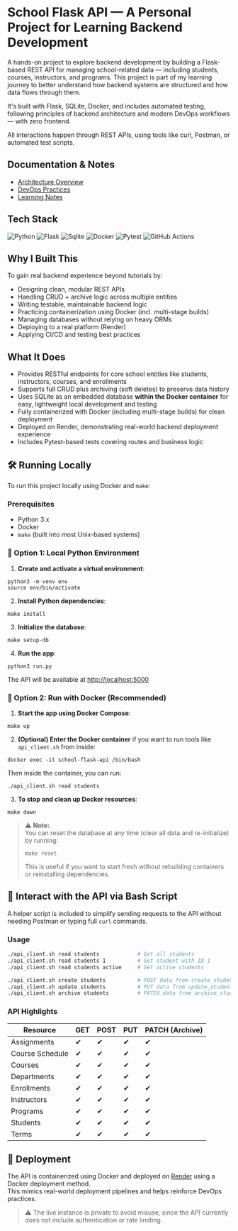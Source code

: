 # School Flask API — A Personal Project for Learning Backend Development

A hands-on project to explore backend development by building a Flask-based REST API for managing school-related data — including students, courses, instructors, and programs. This project is part of my learning journey to better understand how backend systems are structured and how data flows through them.

It's built with Flask, SQLite, Docker, and includes automated testing, following principles of backend architecture and modern DevOps workflows — with zero frontend.

All interactions happen through REST APIs, using tools like curl, Postman, or automated test scripts.

## Documentation & Notes

- [Architecture Overview](docs/architecture.md)  
- [DevOps Practices](docs/devops_practices.md)  
- [Learning Notes](docs/learning_note.md)  

## Tech Stack

![Python](https://img.shields.io/badge/Python-3776AB.svg?style=for-the-badge&logo=Python&logoColor=white) ![Flask](https://img.shields.io/badge/Flask-3BABC3.svg?style=for-the-badge&logo=Flask&logoColor=white) ![Sqlite](https://img.shields.io/badge/SQLite-003B57.svg?style=for-the-badge&logo=SQLite&logoColor=white) ![Docker](https://img.shields.io/badge/Docker-2496ED.svg?style=for-the-badge&logo=Docker&logoColor=white) ![Pytest](https://img.shields.io/badge/Pytest-0A9EDC.svg?style=for-the-badge&logo=Pytest&logoColor=white) ![GitHub Actions](https://img.shields.io/badge/GitHub%20Actions-2088FF.svg?style=for-the-badge&logo=GitHub-Actions&logoColor=white)

## Why I Built This

To gain real backend experience beyond tutorials by:

- Designing clean, modular REST APIs  
- Handling CRUD + archive logic across multiple entities  
- Writing testable, maintainable backend logic  
- Practicing containerization using Docker (incl. multi-stage builds)  
- Managing databases without relying on heavy ORMs  
- Deploying to a real platform (Render)  
- Applying CI/CD and testing best practices  

## What It Does

- Provides RESTful endpoints for core school entities like students, instructors, courses, and enrollments  
- Supports full CRUD plus archiving (soft deletes) to preserve data history  
- Uses SQLite as an embedded database **within the Docker container** for easy, lightweight local development and testing  
- Fully containerized with Docker (including multi-stage builds) for clean deployment  
- Deployed on Render, demonstrating real-world backend deployment experience  
- Includes Pytest-based tests covering routes and business logic

## 🛠️ Running Locally

To run this project locally using Docker and `make`:

### Prerequisites
- Python 3.x
- Docker
- `make` (built into most Unix-based systems)

### 🔧 Option 1: Local Python Environment

1. **Create and activate a virtual environment**:

```
python3 -m venv env
source env/bin/activate
```

2. **Install Python dependencies**:

```
make install
```

3. **Initialize the database**:

```
make setup-db
```

4. **Run the app**:

```
python3 run.py
```

The API will be available at [http://localhost:5000](http://localhost:5000)

### 🐳 Option 2: Run with Docker (Recommended)

1. **Start the app using Docker Compose**:

```
make up
```

2. **(Optional) Enter the Docker container** if you want to run tools like `api_client.sh` from inside:

```
docker exec -it school-flask-api /bin/bash
```

Then inside the container, you can run:

```
./api_client.sh read students
```

3. **To stop and clean up Docker resources**:

```
make down
```

> ⚠️ **Note:**  
> You can reset the database at any time (clear all data and re-initialize) by running:  
> 
> ```
> make reset
> ```
>
> This is useful if you want to start fresh without rebuilding containers or reinstalling dependencies.

## 🧪 Interact with the API via Bash Script

A helper script is included to simplify sending requests to the API without needing Postman or typing full `curl` commands.

### Usage

```bash
./api_client.sh read students            # Get all students
./api_client.sh read students 1          # Get student with ID 1
./api_client.sh read students active     # Get active students

./api_client.sh create students          # POST data from create_students variable
./api_client.sh update students          # PUT data from update_students variable
./api_client.sh archive students         # PATCH data from archive_students variable
```

### API Highlights

| Resource           | GET | POST | PUT | PATCH (Archive) |
|--------------------|-----|------|-----|-----------------|
| Assignments        | ✔   | ✔    | ✔   | ✔               |
| Course Schedule    | ✔   | ✔    | ✔   | ✔               |
| Courses            | ✔   | ✔    | ✔   | ✔               |
| Departments        | ✔   | ✔    | ✔   | ✔               |
| Enrollments        | ✔   | ✔    | ✔   | ✔               |
| Instructors        | ✔   | ✔    | ✔   | ✔               |
| Programs           | ✔   | ✔    | ✔   | ✔               |
| Students           | ✔   | ✔    | ✔   | ✔               |
| Terms              | ✔   | ✔    | ✔   | ✔               |


## 🚀 Deployment

The API is containerized using Docker and deployed on [Render](https://render.com) using a Docker deployment method.  
This mimics real-world deployment pipelines and helps reinforce DevOps practices.

> ⚠️ The live instance is private to avoid misuse, since the API currently does not include authentication or rate limiting.

